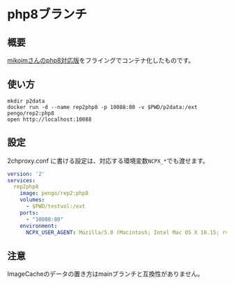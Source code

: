 # php8ブランチ

## 概要

[mikoimさんのphp8対応版](https://github.com/mikoim/p2-php/tree/php8-merge)をフライングでコンテナ化したものです。

## 使い方

```shell
mkdir p2data
docker run -d --name rep2php8 -p 10088:80 -v $PWD/p2data:/ext pengo/rep2:php8
open http://localhost:10088
```

## 設定

2chproxy.conf に書ける設定は、対応する環境変数`NCPX_*`でも渡せます。

```yaml
version: '2'
services:
  rep2php8
    image: pengo/rep2:php8
    volumes:
      - $PWD/testvol:/ext
    ports:
      - "10088:80"
    environment:
      NCPX_USER_AGENT: Mozilla/5.0 (Macintosh; Intel Mac OS X 10.15; rv:99.0) Gecko/20100101 Firefox/99.0
```

## 注意

ImageCacheのデータの置き方はmainブランチと互換性がありません。
